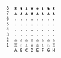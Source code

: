 ```
8  ♜ ♞ ♝ ♛ ♚ ♝ ♞ ♜  
7  ♟ ♟ ♟ ♟ ♟ ♟ ♟ ♟  
6  . . . . . . . .  
5  . . . . . . . .  
4  . . . . . . . .  
3  . . . . . . . .  
2  ♙ ♙ ♙ ♙ ♙ ♙ ♙ ♙  
1  ♖ ♘ ♗ ♕ ♔ ♗ ♘ ♖  
   A B C D E F G H 
```
                                